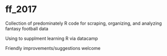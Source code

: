 # ff_2017
Collection of predominately R code for scraping, organizing, and analyzing fantasy football data

Using to supplment learning R via datacamp

Friendly improvements/suggestions welcome
